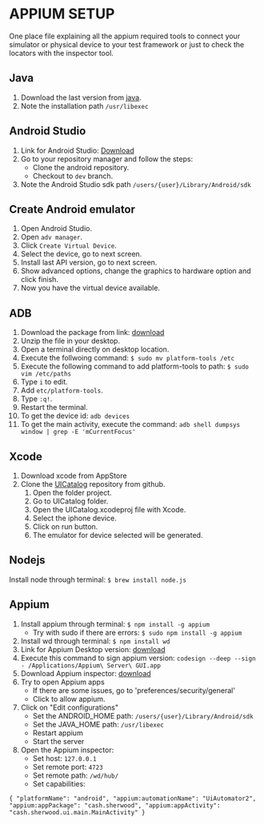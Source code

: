 # APPIUM SETUP
One place file explaining all the appium required tools to connect your simulator or physical device to your test framework or just to check the locators with the inspector tool.

## Java
1. Download the last version from [java](https://java.com/en/download/manual.jsp).
2. Note the installation path `/usr/libexec`

## Android Studio

1. Link for Android Studio: [Download](https://developer.android.com/studio?hl=es&gclid=Cj0KCQjw06OTBhC_ARIsAAU1yOVteCVH_CPYIpdwSqIoV56po1k9sZ__mK6jvASb7kFBb5rC5BB0bKQaAr06EALw_wcB&gclsrc=aw.ds)
2. Go to your repository manager and follow the steps:
     - Clone the android repository.
     - Checkout to `dev` branch.
3. Note the Android Studio sdk path `/users/{user}/Library/Android/sdk`

## Create Android emulator

1. Open Android Studio.
2. Open `adv manager`.
3. Click `Create Virtual Device`.
4. Select the device, go to next screen.
5. Install last API version, go to next screen.
6. Show advanced options, change the graphics to hardware option and click finish.
7. Now you have the virtual device available.

## ADB

1. Download the package from link: [download](https://developer.android.com/studio/releases/platform-tools)
2. Unzip the file in your desktop.
3. Open a terminal directly on desktop location.
4. Execute the follwoing command: `$ sudo mv platform-tools /etc`
5. Execute the following command to add platform-tools to path: `$ sudo vim /etc/paths`
6. Type `i` to edit.
7. Add `etc/platform-tools`.
8. Type  `:q!`.
9. Restart the terminal.
10. To get the device id: `adb devices`
11. To get the main activity, execute the command: `adb shell dumpsys window | grep -E 'mCurrentFocus'`

## Xcode

1. Download xcode from AppStore
2. Clone the [UICatalog](https://github.com/appium/ios-uicatalog) repository from github.
   1. Open the folder project.
   2. Go to UICatalog folder.
   3. Open the UICatalog.xcodeproj file with Xcode.
   4. Select the iphone device.
   5. Click on run button.
   6. The emulator for device selected will be generated.

## Nodejs

Install node through terminal: `$ brew install node.js`

## Appium

1. Install appium through terminal: `$ npm install -g appium`
     - Try with sudo if there are errors: `$ sudo npm install -g appium`
2. Install wd through terminal: `$ npm install wd`
3. Link for Appium Desktop version: [download](https://github.com/appium/appium-desktop/releases) 
4. Execute this command to sign appium version: `codesign --deep --sign - /Applications/Appium\ Server\ GUI.app`
5. Download Appium inspector: [download](https://github.com/appium/appium-inspector/releases)
6. Try to open Appium apps
     - If there are some issues, go to 'preferences/security/general'
     - Click to allow appium.
7. Click on "Edit configurations"
     - Set the ANDROID_HOME path: `/users/{user}/Library/Android/sdk`
     - Set the JAVA_HOME path: `/usr/libexec`
     - Restart appium
     - Start the server
8. Open the Appium inspector:
     - Set host: `127.0.0.1`
     - Set remote port: `4723`
     - Set remote path: `/wd/hub/`
     - Set capabilities: 

`
{
  "platformName": "android",
  "appium:automationName": "UiAutomator2",
  "appium:appPackage": "cash.sherwood",
  "appium:appActivity": "cash.sherwood.ui.main.MainActivity"
}
`
